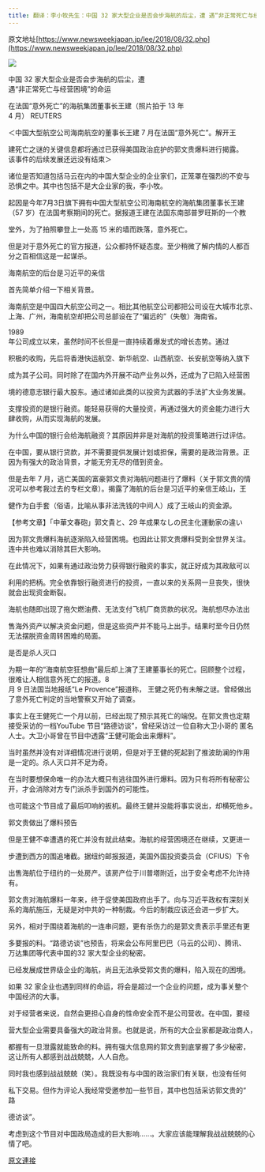 ```yaml
---
title: 翻译：李小牧先生：中国 32 家大型企业是否会步海航的后尘，遭 遇“非正常死亡与经营困境”的命运 
---
```


原文地址[https://www.newsweekjapan.jp/lee/2018/08/32.php](https://www.newsweekjapan.jp/lee/2018/08/32.php)





[![](https://1.bp.blogspot.com/-U-GFEFHV9VY/W3Z_ZTR-NDI/AAAAAAAAA4w/WNwyaxSj4tUayx6Aamy92f8uuzjQv4oRgCLcBGAs/s400/0817-1.PNG)](https://1.bp.blogspot.com/-U-GFEFHV9VY/W3Z_ZTR-NDI/AAAAAAAAA4w/WNwyaxSj4tUayx6Aamy92f8uuzjQv4oRgCLcBGAs/s1600/0817-1.PNG)







中国 32 家大型企业是否会步海航的后尘，遭<br>遇“非正常死亡与经营困境”的命运 






在法国“意外死亡”的海航集团董事长王建（照片拍于 13 年<br>4 月） REUTERS 


＜中国大型航空公司海南航空的董事长王建 7 月在法国“意外死亡”。解开王


建死亡之谜的关键信息都将通过已获得美国政治庇护的郭文贵爆料进行揭露。<br>该事件的后续发展还远没有结束＞


诸位是否知道包括马云在内的中国大型企业的企业家们，正笼罩在强烈的不安与<br>恐惧之中。其中也包括不是大企业家的我，李小牧。


起因是今年7月3日旗下拥有中国大型航空公司海南航空的海航集团董事长王建 （57 岁）在法国考察期间的死亡。据报道王建在法国东南部普罗旺斯的一个教


堂外，为了拍照攀登上一处高 15 米的墙而跌落，意外死亡。


但是对于意外死亡的官方报道，公众都持怀疑态度。至少稍微了解内情的人都百<br>分之百相信这是一起谋杀。


海南航空的后台是习近平的亲信 


首先简单介绍一下相关背景。 


海南航空是中国四大航空公司之一。相比其他航空公司都把公司设在大城市北京、<br>上海、广州，海南航空却把公司总部设在了“偏远的”（失敬）海南省。 


1989<br>年公司成立以来，虽然时间不长但是一直持续着爆发式的增长态势。通过


积极的收购，先后将香港快运航空、新华航空、山西航空、长安航空等纳入旗下


成为其子公司。同时除了在国内外开展不动产业务以外，还成为了已陷入经营困


境的德意志银行最大股东。通过诸如此类的以投资为武器的手法扩大业务发展。






支撑投资的是银行融资。能轻易获得的大量投资，再通过强大的资金能力进行大<br>肆收购，从而实现海航的发展。


为什么中国的银行会给海航融资？其原因并非是对海航的投资策略进行过评估。


在中国，要从银行贷款，并不需要提供发展计划或担保，需要的是政治背景。正<br>因为有强大的政治背景，才能无穷无尽的借到资金。


但是去年 7 月，逃亡美国的富豪郭文贵对海航问题进行了爆料（关于郭文贵的情<br>况可以参考我过去的专栏文章）。揭露了海航的后台是习近平的亲信王岐山，王


健作为白手套（俗语，比喻从事非法洗钱的中间人）成了王岐山的资金源。 


【参考文章】「中華文春砲」郭文貴と、29 年成果なしの民主化運動家の違い


因为郭文贵爆料海航逐渐陷入经营困境。也因此让郭文贵爆料受到全世界关注。<br>连中共也难以消除其巨大影响。


在此情况下，如果有通过政治势力获得银行融资的事实，就正好成为其政敌可以


利用的把柄。完全依靠银行融资进行的投资，一直以来的关系网一旦丧失，很快<br>就会出现资金断裂。 


海航也随即出现了拖欠燃油费、无法支付飞机厂商货款的状况。海航想尽办法出


售海外资产以解决资金问题，但是这些资产并不能马上出手。结果时至今日仍然<br>无法摆脱资金周转困难的局面。


是否是杀人灭口 


为期一年的“海南航空狂想曲”最后却上演了王建董事长的死亡。回顾整个过程，<br>很难让人相信意外死亡的报道。8<br>月 9 日法国当地报纸“Le Provence”报道称， 王健之死仍有未解之谜。曾经做出了意外死亡判定的当地警察又开始了调查。 


事实上在王健死亡一个月以前，已经出现了预示其死亡的端倪。在郭文贵也定期<br>接受采访的一档YouTube 节目“路德访谈”，曾经采访过一位自称大卫小哥的 匿名人士。大卫小哥曾在节目中透露“王健可能会出来爆料”。


当时虽然并没有对详细情况进行说明，但是对于王健的死起到了推波助澜的作用<br>是一定的。杀人灭口并不足为奇。


在当时要想保命唯一的办法大概只有逃往国外进行爆料。因为只有将所有秘密公<br>开，才会消除对方专门派杀手到国外的可能性。


也可能这个节目成了最后叩响的扳机。最终王健并没能将事实说出，却横死他乡。






郭文贵做出了爆料预告 


但是王健不幸遭遇的死亡并没有就此结束。海航的经营困境还在继续，又更进一


步遭到西方的围追堵截。据纽约邮报报道，美国外国投资委员会（CFIUS）下令


出售海航位于纽约的一处房产。该房产位于川普塔附近，出于安全考虑不允许持<br>有。 


郭文贵对海航爆料一年来，终于促使美国政府出手了。向与习近平政权有深刻关<br>系的海航施压，无疑是对中共的一种制裁。今后的制裁应该还会进一步扩大。 


另外，相对于围绕着海航的一连串问题，更有杀伤力的是郭文贵表示手里还有更


多要报的料。“路德访谈”也预告，将来会公布阿里巴巴（马云的公司）、腾讯、<br>万达集团等代表中国的32 家大型企业的秘密。 


已经发展成世界级企业的海航，尚且无法承受郭文贵的爆料，陷入现在的困境。


如果 32 家企业也遇到同样的命运，将会是超过一个企业的问题，成为事关整个<br>中国经济的大事。 


对于经营者来说，自然会更担心自身的性命安全而不是公司营收。在中国，要经


营大型企业需要具备强大的政治背景。也就是说，所有的大企业家都是政治商人，


都握有一旦泄露就能致命的料。拥有强大信息网的郭文贵到底掌握了多少秘密，<br>这让所有人都感到战战兢兢，人人自危。


同时我也感到战战兢兢（笑）。我既没有与中国的政治家们有关联，也没有任何


私下交易。但作为评论人我经常受邀参加一些节目，其中也包括采访郭文贵的“<br>路


德访谈”。  


考虑到这个节目对中国政局造成的巨大影响……。大家应该能理解我战战兢兢的心情了吧。

[原文連接](http://littleantvoice.blogspot.com/2018/08/32.html)